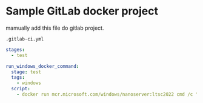 # Sample GitLab docker project

mamually add this file do gitlab project.

`.gitlab-ci.yml`

```yaml
stages:
  - test

run_windows_docker_command:
  stage: test
  tags:
    - windows
  script:
    - docker run mcr.microsoft.com/windows/nanoserver:ltsc2022 cmd /c "echo Hello from Windows Nano Server 2022"
```
